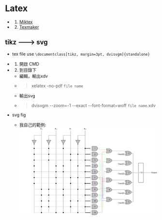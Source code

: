 # Latex

* 1. [Miktex](https://miktex.org/)
* 2. [Texmaker](https://www.xm1math.net/texmaker/)

## tikz ---> svg
* tex file use ``` \documentclass[tikz, margin=3pt, dvisvgm]{standalone} ```

* 1. 開啟 CMD
* 2. 到目錄下
	* 編輯，輸出xdv
	* > xelatex -no-pdf `file name`
	* 輸出svg
	* > dvisvgm --zoom=-1 --exact --font-format=woff `file name`.xdv
* svg fig
	* 我自己的範例:
</br><img src="BER.svg"></br>

	
	
